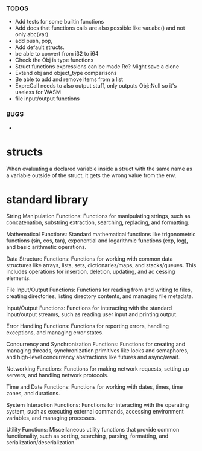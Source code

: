 ### TODOS
* Add tests for some builtin functions
* Add docs that functions calls are also possible like var.abc() and not only abc(var)
* add push, pop, 
* Add default structs.
* be able to convert from i32 to i64
* Check the Obj is type functions
* Struct functions expressions can be made Rc<LumiExpr>? Might save a clone
* Extend obj and object_type comparisons
* Be able to add and remove items from a list
* Expr::Call needs to also output stuff, only outputs Obj::Null so it's useless for WASM
* file input/output functions

### BUGS
* 

# structs
When evaluating a declared variable inside a struct with the same name as a variable outside of the struct, it gets the wrong value from the env.

# standard library
String Manipulation Functions: Functions for manipulating strings, such as concatenation, substring extraction, searching, replacing, and formatting.

Mathematical Functions: Standard mathematical functions like trigonometric functions (sin, cos, tan), exponential and logarithmic functions (exp, log), and basic arithmetic operations.

Data Structure Functions: Functions for working with common data structures like arrays, lists, sets, dictionaries/maps, and stacks/queues. This includes operations for insertion, deletion, updating, and ac  cessing elements.

File Input/Output Functions: Functions for reading from and writing to files, creating directories, listing directory contents, and managing file metadata.

Input/Output Functions: Functions for interacting with the standard input/output streams, such as reading user input and printing output.

Error Handling Functions: Functions for reporting errors, handling exceptions, and managing error states.

Concurrency and Synchronization Functions: Functions for creating and managing threads, synchronization primitives like locks and semaphores, and high-level concurrency abstractions like futures and async/await.

Networking Functions: Functions for making network requests, setting up servers, and handling network protocols.

Time and Date Functions: Functions for working with dates, times, time zones, and durations.

System Interaction Functions: Functions for interacting with the operating system, such as executing external commands, accessing environment variables, and managing processes.

Utility Functions: Miscellaneous utility functions that provide common functionality, such as sorting, searching, parsing, formatting, and serialization/deserialization.